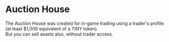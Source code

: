 # Auction House

The Auction House was created for in-game trading using a trader's profile \
(at least $1,000 equivalent of a TINY token). \
But you can sell assets also, without trader access.
